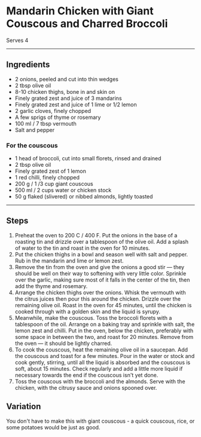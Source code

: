 # Mandarin Chicken with Giant Couscous and Charred Broccoli

Serves 4

---

## Ingredients

* 2 onions, peeled and cut into thin wedges
* 2 tbsp olive oil
* 8-10 chicken thighs, bone in and skin on
* Finely grated zest and juice of 3 mandarins
* Finely grated zest and juice of 1 lime or 1/2 lemon
* 2 garlic cloves, finely chopped
* A few sprigs of thyme or rosemary
* 100 ml / 7 tbsp vermouth
* Salt and pepper

### For the couscous
* 1 head of broccoli, cut into small florets, rinsed and drained
* 2 tbsp olive oil
* Finely grated zest of 1 lemon
* 1 red chilli, finely chopped
* 200 g / 1 /3 cup giant couscous
* 500 ml / 2 cups water or chicken stock
* 50 g flaked (slivered) or nibbed almonds, lightly toasted

---

## Steps

1.  Preheat the oven to 200 C / 400 F. Put the onions in the base of a roasting tin and drizzle over a tablespoon of the olive oil. Add a splash of water to the tin and roast in the oven for 10 minutes.
2.  Put the chicken thighs in a bowl and season well with salt and pepper. Rub in the mandarin and lime or lemon zest.
3.  Remove the tin from the oven and give the onions a good stir — they should be well on their way to softening with very little color. Sprinkle over the garlic, making sure most of it falls in the center of the tin, then add the thyme and rosemary.
4.  Arrange the chicken thighs over the onions. Whisk the vermouth with the citrus juices then pour this around the chicken. Drizzle over the remaining olive oil. Roast in the oven for 45 minutes, until the chicken is cooked through with a golden skin and the liquid is syrupy.
5.  Meanwhile, make the couscous. Toss the broccoli florets with a tablespoon of the oil. Arrange on a baking tray and sprinkle with salt, the lemon zest and chilli. Put in the oven, below the chicken, preferably with some space in between the two, and roast for 20 minutes. Remove from the oven — it should be lightly charred.
6.  To cook the couscous, heat the remaining olive oil in a saucepan. Add the couscous and toast for a few minutes. Pour in the water or stock and cook gently, stirring, until all the liquid is absorbed and the couscous is soft, about 15 minutes. Check regularly and add a little more liquid if necessary towards the end if the couscous isn't yet done.
7.  Toss the couscous with the broccoli and the almonds. Serve with the chicken, with the citrusy sauce and onions spooned over.

## Variation

You don't have to make this with giant couscous - a quick couscous, rice, or some potatoes would be just as good.